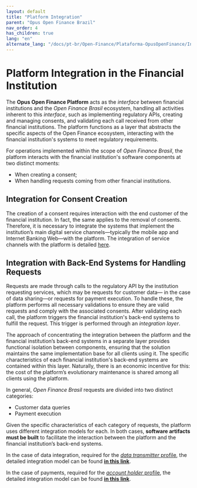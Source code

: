 ```yaml
---
layout: default
title: "Platform Integration"
parent: "Opus Open Finance Brazil"
nav_order: 4
has_children: true
lang: "en"
alternate_lang: "/docs/pt-br/Open-Finance/Plataforma-OpusOpenFinance/Integração/OOF-Integração/"
---
```


# Platform Integration in the Financial Institution

The **Opus Open Finance Platform** acts as the *interface* between financial institutions and the *Open Finance Brasil* ecosystem, handling all activities inherent to this *interface*, such as implementing regulatory APIs, creating and managing consents, and validating each call received from other financial institutions. The platform functions as a layer that abstracts the specific aspects of the Open Finance ecosystem, interacting with the financial institution's systems to meet regulatory requirements.

For operations implemented within the scope of *Open Finance Brasil*, the platform interacts with the financial institution's software components at two distinct moments:

- When creating a consent;
- When handling requests coming from other financial institutions.

## Integration for Consent Creation

The creation of a consent requires interaction with the end customer of the financial institution. In fact, the same applies to the removal of consents. Therefore, it is necessary to integrate the systems that implement the institution’s main digital service channels—typically the mobile app and Internet Banking Web—with the platform. The integration of service channels with the platform is detailed [here][Integração app-web].

## Integration with Back-End Systems for Handling Requests

Requests are made through calls to the regulatory API by the institution requesting services, which may be requests for customer data— in the case of data sharing—or requests for payment execution. To handle these, the platform performs all necessary validations to ensure they are valid requests and comply with the associated consents. After validating each call, the platform triggers the financial institution's back-end systems to fulfill the request. This trigger is performed through an *integration layer*.

The approach of concentrating the integration between the platform and the financial institution’s back-end systems in a separate layer provides functional isolation between components, ensuring that the solution maintains the same implementation base for all clients using it. The specific characteristics of each financial institution's back-end systems are contained within this layer. Naturally, there is an economic incentive for this: the cost of the platform’s evolutionary maintenance is shared among all clients using the platform.

In general, *Open Finance Brasil* requests are divided into two distinct categories:

- Customer data queries
- Payment execution

Given the specific characteristics of each category of requests, the platform uses different integration models for each. In both cases, **software artifacts must be built** to facilitate the interaction between the platform and the financial institution’s back-end systems.

In the case of data integration, required for the [*data transmitter* profile][Transmissor], the detailed integration model can be found [**in this link**][Camada de integração].

In the case of payments, required for the [*account holder* profile][Detentor], the detailed integration model can be found [**in this link**][Conectores de Pagamento].

[Camada de Integração]: ./CamadaIntegração.html
[Conectores de Pagamento]: ./Conectores-Pagto.html
[Integração app-web]: ./Jornada-de-Ux/App-e-Web.html
[Transmissor]: ../../Open-Finance-Brasil/PerfisOFB/OFB-Transmissor.html
[Detentor]: ../../Open-Finance-Brasil/PerfisOFB/OFB-Detentor.html
